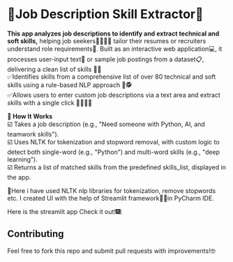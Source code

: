 # 📝Job Description Skill Extractor🤖 
__This app analyzes job descriptions to identify and extract technical and soft skills,__ helping job seekers👩‍🎓🧑‍🎓 tailor their resumes or recruiters understand role requirements🧐. Built as an interactive web application💻, it processes user-input text📄 or sample job postings from a dataset📋, delivering a clean list of skills 📃🎇 <br>
✅Identifies skills from a comprehensive list of over 80 technical and soft skills using a rule-based NLP approach 🧐🕵️ <br>
✅Allows users to enter custom job descriptions via a text area and extract skills with a single click 👩‍💻👨‍💻<br>

__🦋 How It Works__ <br>
☑️ Takes a job description (e.g., "Need someone with Python, AI, and teamwork skills"). <br>
☑️ Uses NLTK for tokenization and stopword removal, with custom logic to detect both single-word (e.g., "Python") and multi-word skills (e.g., "deep learning"). <br>
☑️ Returns a list of matched skills from the predefined skills_list, displayed in the app.<br>

📑Here i have used NLTK nlp libraries for tokenization, remove stopwords etc. I created UI with the help of Streamlit framework👩‍💻in PyCharm IDE.<br>

Here is the streamlit app Check it out!🎆:


## Contributing
Feel free to fork this repo and submit pull requests with improvements!🤓
